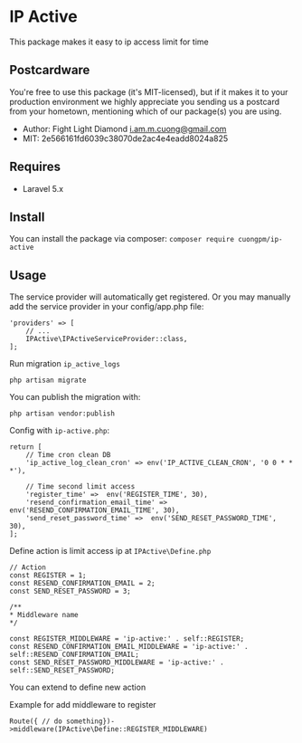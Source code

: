 # IP Active
This package makes it easy to ip access limit for time
## Postcardware
You're free to use this package (it's MIT-licensed), but if it makes it to your production environment we highly appreciate you sending us a postcard from your hometown, mentioning which of our package(s) you are using.
- Author: Fight Light Diamond <i.am.m.cuong@gmail.com>
- MIT: 2e566161fd6039c38070de2ac4e4eadd8024a825

## Requires
- Laravel 5.x

## Install
You can install the package via composer:
`composer require cuongpm/ip-active`

## Usage
The service provider will automatically get registered. Or you may manually add the service provider in your config/app.php file:

```
'providers' => [
    // ...
    IPActive\IPActiveServiceProvider::class,
];
```

Run migration `ip_active_logs`
```angular2html
php artisan migrate
```

You can publish the migration with:
```angular2html
php artisan vendor:publish
```

Config with `ip-active.php`:
```
return [
    // Time cron clean DB
    'ip_active_log_clean_cron' => env('IP_ACTIVE_CLEAN_CRON', '0 0 * * *'),

    // Time second limit access
    'register_time' =>  env('REGISTER_TIME', 30),
    'resend_confirmation_email_time' =>  env('RESEND_CONFIRMATION_EMAIL_TIME', 30),
    'send_reset_password_time' =>  env('SEND_RESET_PASSWORD_TIME', 30),
];
```

Define action is limit access ip at `IPActive\Define.php`

```angular2html
// Action 
const REGISTER = 1;
const RESEND_CONFIRMATION_EMAIL = 2;
const SEND_RESET_PASSWORD = 3;

/**
* Middleware name
*/

const REGISTER_MIDDLEWARE = 'ip-active:' . self::REGISTER;
const RESEND_CONFIRMATION_EMAIL_MIDDLEWARE = 'ip-active:' . self::RESEND_CONFIRMATION_EMAIL;
const SEND_RESET_PASSWORD_MIDDLEWARE = 'ip-active:' . self::SEND_RESET_PASSWORD;
```
You can extend to define new action

Example for add middleware to register
```angular2html
Route({ // do something})->middleware(IPActive\Define::REGISTER_MIDDLEWARE)
```

